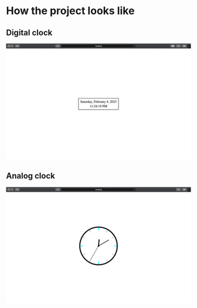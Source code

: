 # How the project looks like

## Digital clock
![Screen shot of the digital clock](assets/digital-clock.png)

## Analog clock
![Screen shot of the analog clock](assets/analog-clock.png)
